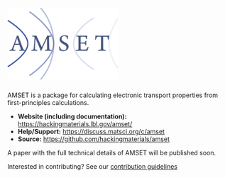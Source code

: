 # <img alt="amset" src="docs_rst/source/_static/amset_logo.png" width="250">

AMSET is a package for calculating electronic transport properties from
first-principles calculations.

- **Website (including documentation):** https://hackingmaterials.lbl.gov/amset/
- **Help/Support:** https://discuss.matsci.org/c/amset
- **Source:** https://github.com/hackingmaterials/amset

A paper with the full technical details of AMSET will be published soon.

Interested in contributing? See our [contribution guidelines](https://github.com/hackingmaterials/amset/blob/master/CONTRIBUTING.md)
